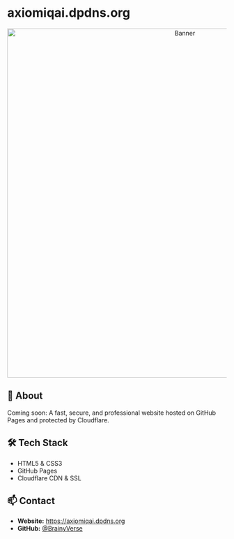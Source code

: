 # axiomiqai.dpdns.org

<p align="center">
  <img src="banner.png" alt="Banner" width="800">
</p>

## 🚀 About
Coming soon: A fast, secure, and professional website hosted on GitHub Pages and protected by Cloudflare.

## 🛠 Tech Stack
- HTML5 & CSS3
- GitHub Pages
- Cloudflare CDN & SSL

## 📫 Contact
- **Website:** https://axiomiqai.dpdns.org
- **GitHub:** [@BrainyVerse](https://github.com/BrainyVerse)

